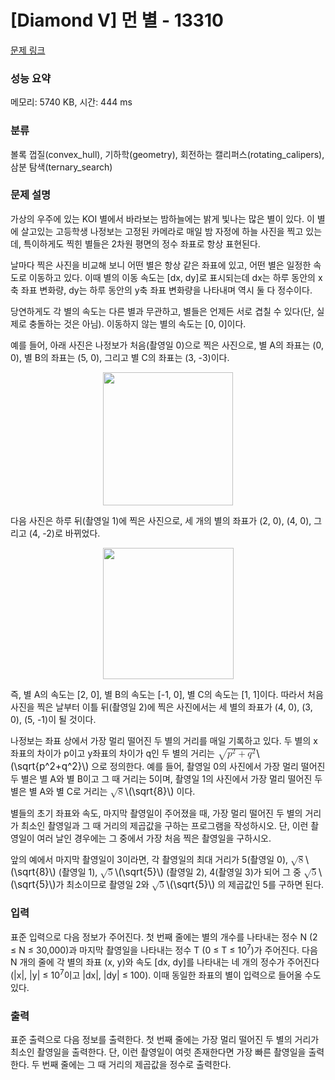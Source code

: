 # [Diamond V] 먼 별 - 13310 

[문제 링크](https://www.acmicpc.net/problem/13310) 

### 성능 요약

메모리: 5740 KB, 시간: 444 ms

### 분류

볼록 껍질(convex_hull), 기하학(geometry), 회전하는 캘리퍼스(rotating_calipers), 삼분 탐색(ternary_search)

### 문제 설명

<p>가상의 우주에 있는 KOI 별에서 바라보는 밤하늘에는 밝게 빛나는 많은 별이 있다. 이 별에 살고있는 고등학생 나정보는 고정된 카메라로 매일 밤 자정에 하늘 사진을 찍고 있는데, 특이하게도 찍힌 별들은 2차원 평면의 정수 좌표로 항상 표현된다.</p>

<p>날마다 찍은 사진을 비교해 보니 어떤 별은 항상 같은 좌표에 있고, 어떤 별은 일정한 속도로 이동하고 있다. 이때 별의 이동 속도는 [dx, dy]로 표시되는데 dx는 하루 동안의 x축 좌표 변화량, dy는 하루 동안의 y축 좌표 변화량을 나타내며 역시 둘 다 정수이다.</p>

<p>당연하게도 각 별의 속도는 다른 별과 무관하고, 별들은 언제든 서로 겹칠 수 있다(단, 실제로 충돌하는 것은 아님). 이동하지 않는 별의 속도는 [0, 0]이다. </p>

<p>예를 들어, 아래 사진은 나정보가 처음(촬영일 0)으로 찍은 사진으로, 별 A의 좌표는 (0, 0), 별 B의 좌표는 (5, 0), 그리고 별 C의 좌표는 (3, -3)이다.</p>

<p style="text-align: center;"><img alt="" src="https://onlinejudgeimages.s3-ap-northeast-1.amazonaws.com/problem/13309/1.png" style="height:213px; width:208px"></p>

<p>다음 사진은 하루 뒤(촬영일 1)에 찍은 사진으로, 세 개의 별의 좌표가 (2, 0), (4, 0), 그리고 (4, -2)로 바뀌었다.</p>

<p style="text-align: center;"><img alt="" src="https://onlinejudgeimages.s3-ap-northeast-1.amazonaws.com/problem/13309/2.png" style="height:210px; width:209px"></p>

<p>즉, 별 A의 속도는 [2, 0], 별 B의 속도는 [-1, 0], 별 C의 속도는 [1, 1]이다. 따라서 처음 사진을 찍은 날부터 이틀 뒤(촬영일 2)에 찍은 사진에서는 세 별의 좌표가 (4, 0), (3, 0), (5, -1)이 될 것이다.</p>

<p>나정보는 좌표 상에서 가장 멀리 떨어진 두 별의 거리를 매일 기록하고 있다. 두 별의 x좌표의 차이가 p이고 y좌표의 차이가 q인 두 별의 거리는 <mjx-container class="MathJax" jax="CHTML" style="font-size: 109%; position: relative;"><mjx-math class="MJX-TEX" aria-hidden="true"><mjx-msqrt><mjx-sqrt><mjx-surd><mjx-mo class="mjx-sop"><mjx-c class="mjx-c221A TEX-S1"></mjx-c></mjx-mo></mjx-surd><mjx-box style="padding-top: 0.131em;"><mjx-msup><mjx-mi class="mjx-i"><mjx-c class="mjx-c1D45D TEX-I"></mjx-c></mjx-mi><mjx-script style="vertical-align: 0.289em;"><mjx-mn class="mjx-n" size="s"><mjx-c class="mjx-c32"></mjx-c></mjx-mn></mjx-script></mjx-msup><mjx-mo class="mjx-n" space="3"><mjx-c class="mjx-c2B"></mjx-c></mjx-mo><mjx-msup space="3"><mjx-mi class="mjx-i"><mjx-c class="mjx-c1D45E TEX-I"></mjx-c></mjx-mi><mjx-script style="vertical-align: 0.289em; margin-left: 0.051em;"><mjx-mn class="mjx-n" size="s"><mjx-c class="mjx-c32"></mjx-c></mjx-mn></mjx-script></mjx-msup></mjx-box></mjx-sqrt></mjx-msqrt></mjx-math><mjx-assistive-mml unselectable="on" display="inline"><math xmlns="http://www.w3.org/1998/Math/MathML"><msqrt><msup><mi>p</mi><mn>2</mn></msup><mo>+</mo><msup><mi>q</mi><mn>2</mn></msup></msqrt></math></mjx-assistive-mml><span aria-hidden="true" class="no-mathjax mjx-copytext">\(\sqrt{p^2+q^2}\)</span></mjx-container> 으로 정의한다. 예를 들어, 촬영일 0의 사진에서 가장 멀리 떨어진 두 별은 별 A와 별 B이고 그 때 거리는 5이며, 촬영일 1의 사진에서 가장 멀리 떨어진 두 별은 별 A와 별 C로 거리는 <mjx-container class="MathJax" jax="CHTML" style="font-size: 109%; position: relative;"><mjx-math class="MJX-TEX" aria-hidden="true"><mjx-msqrt><mjx-sqrt><mjx-surd><mjx-mo class="mjx-n"><mjx-c class="mjx-c221A"></mjx-c></mjx-mo></mjx-surd><mjx-box style="padding-top: 0.163em;"><mjx-mn class="mjx-n"><mjx-c class="mjx-c38"></mjx-c></mjx-mn></mjx-box></mjx-sqrt></mjx-msqrt></mjx-math><mjx-assistive-mml unselectable="on" display="inline"><math xmlns="http://www.w3.org/1998/Math/MathML"><msqrt><mn>8</mn></msqrt></math></mjx-assistive-mml><span aria-hidden="true" class="no-mathjax mjx-copytext">\(\sqrt{8}\)</span></mjx-container> 이다.</p>

<p>별들의 초기 좌표와 속도, 마지막 촬영일이 주어졌을 때, 가장 멀리 떨어진 두 별의 거리가 최소인 촬영일과 그 때 거리의 제곱값을 구하는 프로그램을 작성하시오. 단, 이런 촬영일이 여러 날인 경우에는 그 중에서 가장 처음 찍은 촬영일을 구하시오.</p>

<p>앞의 예에서 마지막 촬영일이 3이라면, 각 촬영일의 최대 거리가 5(촬영일 0), <mjx-container class="MathJax" jax="CHTML" style="font-size: 109%; position: relative;"><mjx-math class="MJX-TEX" aria-hidden="true"><mjx-msqrt><mjx-sqrt><mjx-surd><mjx-mo class="mjx-n"><mjx-c class="mjx-c221A"></mjx-c></mjx-mo></mjx-surd><mjx-box style="padding-top: 0.163em;"><mjx-mn class="mjx-n"><mjx-c class="mjx-c38"></mjx-c></mjx-mn></mjx-box></mjx-sqrt></mjx-msqrt></mjx-math><mjx-assistive-mml unselectable="on" display="inline"><math xmlns="http://www.w3.org/1998/Math/MathML"><msqrt><mn>8</mn></msqrt></math></mjx-assistive-mml><span aria-hidden="true" class="no-mathjax mjx-copytext">\(\sqrt{8}\)</span></mjx-container> (촬영일 1), <mjx-container class="MathJax" jax="CHTML" style="font-size: 109%; position: relative;"><mjx-math class="MJX-TEX" aria-hidden="true"><mjx-msqrt><mjx-sqrt><mjx-surd><mjx-mo class="mjx-n"><mjx-c class="mjx-c221A"></mjx-c></mjx-mo></mjx-surd><mjx-box style="padding-top: 0.163em;"><mjx-mn class="mjx-n"><mjx-c class="mjx-c35"></mjx-c></mjx-mn></mjx-box></mjx-sqrt></mjx-msqrt></mjx-math><mjx-assistive-mml unselectable="on" display="inline"><math xmlns="http://www.w3.org/1998/Math/MathML"><msqrt><mn>5</mn></msqrt></math></mjx-assistive-mml><span aria-hidden="true" class="no-mathjax mjx-copytext">\(\sqrt{5}\)</span></mjx-container> (촬영일 2), 4(촬영일 3)가 되어 그 중 <mjx-container class="MathJax" jax="CHTML" style="font-size: 109%; position: relative;"><mjx-math class="MJX-TEX" aria-hidden="true"><mjx-msqrt><mjx-sqrt><mjx-surd><mjx-mo class="mjx-n"><mjx-c class="mjx-c221A"></mjx-c></mjx-mo></mjx-surd><mjx-box style="padding-top: 0.163em;"><mjx-mn class="mjx-n"><mjx-c class="mjx-c35"></mjx-c></mjx-mn></mjx-box></mjx-sqrt></mjx-msqrt></mjx-math><mjx-assistive-mml unselectable="on" display="inline"><math xmlns="http://www.w3.org/1998/Math/MathML"><msqrt><mn>5</mn></msqrt></math></mjx-assistive-mml><span aria-hidden="true" class="no-mathjax mjx-copytext">\(\sqrt{5}\)</span></mjx-container>가 최소이므로 촬영일 2와 <mjx-container class="MathJax" jax="CHTML" style="font-size: 109%; position: relative;"><mjx-math class="MJX-TEX" aria-hidden="true"><mjx-msqrt><mjx-sqrt><mjx-surd><mjx-mo class="mjx-n"><mjx-c class="mjx-c221A"></mjx-c></mjx-mo></mjx-surd><mjx-box style="padding-top: 0.163em;"><mjx-mn class="mjx-n"><mjx-c class="mjx-c35"></mjx-c></mjx-mn></mjx-box></mjx-sqrt></mjx-msqrt></mjx-math><mjx-assistive-mml unselectable="on" display="inline"><math xmlns="http://www.w3.org/1998/Math/MathML"><msqrt><mn>5</mn></msqrt></math></mjx-assistive-mml><span aria-hidden="true" class="no-mathjax mjx-copytext">\(\sqrt{5}\)</span></mjx-container> 의 제곱값인 5를 구하면 된다.</p>

### 입력 

 <p>표준 입력으로 다음 정보가 주어진다. 첫 번째 줄에는 별의 개수를 나타내는 정수 N (2 ≤ N ≤ 30,000)과 마지막 촬영일을 나타내는 정수 T (0 ≤ T ≤ 10<sup>7</sup>)가 주어진다. 다음 N 개의 줄에 각 별의 좌표 (x, y)와 속도 [dx, dy]를 나타내는 네 개의 정수가 주어진다 (|x|, |y| ≤ 10<sup>7</sup>이고 |dx|, |dy| ≤ 100). 이때 동일한 좌표의 별이 입력으로 들어올 수도 있다.</p>

### 출력 

 <p>표준 출력으로 다음 정보를 출력한다. 첫 번째 줄에는 가장 멀리 떨어진 두 별의 거리가 최소인 촬영일을 출력한다. 단, 이런 촬영일이 여럿 존재한다면 가장 빠른 촬영일을 출력한다. 두 번째 줄에는 그 때 거리의 제곱값을 정수로 출력한다.</p>

